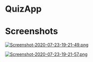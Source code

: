 # QuizApp
# Screenshots
[![Screenshot-2020-07-23-19-21-49.png](https://i.postimg.cc/Yqsxc28m/Screenshot-2020-07-23-19-21-49.png)](https://postimg.cc/dLGCrYbq)

[![Screenshot-2020-07-23-19-21-57.png](https://i.postimg.cc/286xXLdD/Screenshot-2020-07-23-19-21-57.png)](https://postimg.cc/mhvMPD6X)
